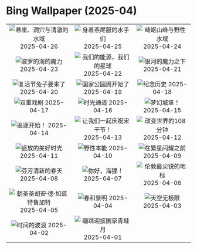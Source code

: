 # Bing Wallpaper (2025-04)

|  |  |  |
|:---:|:---:|:---:|
| ![](https://www.bing.com/th?id=OHR.BrucePeninsula_ZH-CN3258296517_400x240.jpg "悬崖、洞穴与清澈的水域") 2025-04-26 | ![](https://www.bing.com/th?id=OHR.MagellanicPenguin_ZH-CN3177950090_400x240.jpg "身着燕尾服的水手们") 2025-04-25 | ![](https://www.bing.com/th?id=OHR.KenaiSpires_ZH-CN3045699778_400x240.jpg "崎岖山峰与野性水域") 2025-04-24 |
| ![](https://www.bing.com/th?id=OHR.BeachChairsSteinwarder_ZH-CN2947390092_400x240.jpg "波罗的海的魔力") 2025-04-23 | ![](https://www.bing.com/th?id=OHR.YellowstoneSpring_ZH-CN2643482467_400x240.jpg "我们的能源，我们的星球") 2025-04-22 | ![](https://www.bing.com/th?id=OHR.JoshuaStars_ZH-CN1375098210_400x240.jpg "银河的魔力之下") 2025-04-21 |
| ![](https://www.bing.com/th?id=OHR.BunnyLove_ZH-CN1145897965_400x240.jpg "复活节兔子要来了") 2025-04-20 | ![](https://www.bing.com/th?id=OHR.ZionValley_ZH-CN0611524754_400x240.jpg "国家公园周开始了") 2025-04-19 | ![](https://www.bing.com/th?id=OHR.GoremeTurkey_ZH-CN0255739302_400x240.jpg "纪念历史") 2025-04-18 |
| ![](https://www.bing.com/th?id=OHR.EcuadorBird_ZH-CN3676173654_400x240.jpg "双重戏剧") 2025-04-17 | ![](https://www.bing.com/th?id=OHR.KachinaBridge_ZH-CN3333793502_400x240.jpg "时光通道") 2025-04-16 | ![](https://www.bing.com/th?id=OHR.CerezoEnFlor_ZH-CN2951543796_400x240.jpg "梦幻城堡！") 2025-04-15 |
| ![](https://www.bing.com/th?id=OHR.SpottedDolphins_ZH-CN1257100316_400x240.jpg "追逐开始！") 2025-04-14 | ![](https://www.bing.com/th?id=OHR.ThailandPagodas_ZH-CN1143878296_400x240.jpg "让我们一起庆祝宋干节！") 2025-04-13 | ![](https://www.bing.com/th?id=OHR.SpaceFlight_ZH-CN0927394503_400x240.jpg "改变世界的108分钟") 2025-04-12 |
| ![](https://www.bing.com/th?id=OHR.TulipsWindmill_ZH-CN0665142956_400x240.jpg "盛放的美好时光") 2025-04-11 | ![](https://www.bing.com/th?id=OHR.LittleFoxes_ZH-CN8622806156_400x240.jpg "野性本能") 2025-04-10 | ![](https://www.bing.com/th?id=OHR.BlueNaxos_ZH-CN7863097040_400x240.jpg "在繁星闪耀之前") 2025-04-09 |
| ![](https://www.bing.com/th?id=OHR.SpringDaffodils_ZH-CN6737270212_400x240.jpg "芬芳清新的春天") 2025-04-08 | ![](https://www.bing.com/th?id=OHR.BeaverDay_ZH-CN2889563041_400x240.jpg "你好，海狸！") 2025-04-07 | ![](https://www.bing.com/th?id=OHR.ShardLondon2025_ZH-CN0722863055_400x240.jpg "伦敦最尖锐的地标") 2025-04-06 |
| ![](https://www.bing.com/th?id=OHR.GaztelugatxeSunset_ZH-CN0553703567_400x240.jpg "朝圣圣胡安·德·加兹特鲁加特") 2025-04-05 | ![](https://www.bing.com/th?id=OHR.QingMingY25_ZH-CN9818431198_400x240.jpg "春和景明") 2025-04-04 | ![](https://www.bing.com/th?id=OHR.SaguaroRainbow_ZH-CN0139056375_400x240.jpg "天空无极限") 2025-04-03 |
| ![](https://www.bing.com/th?id=OHR.UtahBadlands_ZH-CN9174002963_400x240.jpg "时间的波浪") 2025-04-02 | ![](https://www.bing.com/th?id=OHR.TicanFrog_ZH-CN8949758487_400x240.jpg "蹦跳迎接国家青蛙月") 2025-04-01 |  |
